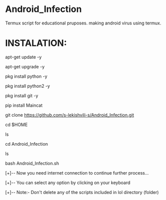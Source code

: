 # Android_Infection
Termux script for educational pruposes.
making android virus using termux.

# INSTALATION:

apt-get update -y

apt-get upgrade -y

pkg install python -y

pkg install python2 -y

pkg install git -y

pip install Maincat

git clone https://github.com/s-lekishvili-s/Android_Infection.git

cd $HOME

ls

cd Android_Infection

ls

bash Android_Infection.sh

[+]-- Now you need internet connection to continue further process...

[+]-- You can select any option by clicking on your keyboard

[+]-- Note:- Don't delete any of the scripts included in lol directory (folder)
